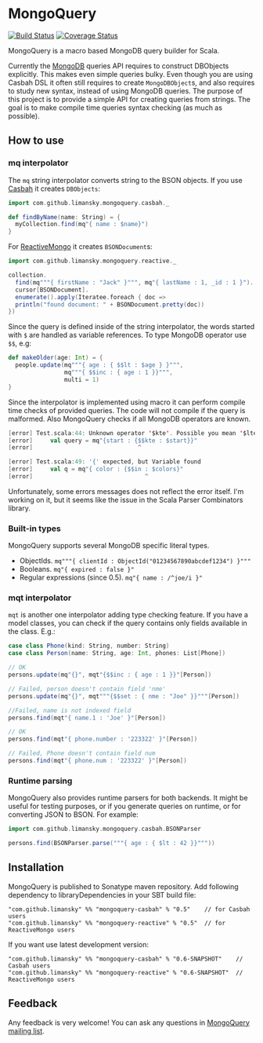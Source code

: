 MongoQuery
==========

[![Build Status](https://travis-ci.org/limansky/mongoquery.svg?branch=master)](https://travis-ci.org/limansky/mongoquery)
[![Coverage Status](https://coveralls.io/repos/github/limansky/mongoquery/badge.svg?branch=master)](https://coveralls.io/github/limansky/mongoquery?branch=master)

MongoQuery is a macro based MongoDB query builder for Scala.

Currently the [MongoDB][] queries API requires to construct DBObjects explicitly.
This makes even simple queries bulky.  Even though you are using Casbah DSL
it often still requires to create `MongoDBObject`s, and also requires to
study new syntax, instead of using MongoDB queries.  The purpose of this
project is to provide a simple API for creating queries from strings.  The
goal is to make compile time queries syntax checking (as much as possible).

How to use
----------

### mq interpolator ###

The `mq` string interpolator converts string to the BSON objects. If you use
[Casbah][] it creates `DBObjects`:

```Scala
import com.github.limansky.mongoquery.casbah._

def findByName(name: String) = {
  myCollection.find(mq"{ name : $name}")
}

```

For [ReactiveMongo][] it creates `BSONDocument`s:

```Scala
import com.github.limansky.mongoquery.reactive._

collection.
  find(mq"""{ firstName : "Jack" }""", mq"{ lastName : 1, _id : 1 }").
  cursor[BSONDocument].
  enumerate().apply(Iteratee.foreach { doc =>
  println("found document: " + BSONDocument.pretty(doc))
})
```

Since the query is defined inside of the string interpolator, the words started
with `$` are handled as variable references.  To type MongoDB operator use `$$`, e.g:

```Scala
def makeOlder(age: Int) = {
  people.update(mq"""{ age : { $$lt : $age } }""",
                mq"""{ $$inc : { age : 1 }}""",
                multi = 1)
}
```

Since the interpolator is implemented using macro it can perform compile time checks
of provided queries. The code will not compile if the query is malformed.  Also
MongoQuery checks if all MongoDB operators are known.

```Scala
[error] Test.scala:44: Unknown operator '$kte'. Possible you mean '$lte'
[error]     val query = mq"{start : {$$kte : $start}}"
[error]                              ^

[error] Test.scala:49: '{' expected, but Variable found
[error]     val q = mq"{ color : {$$in : $colors}"
[error]                                ^
```

Unfortunately, some errors messages does not reflect the error itself.  I'm working
on it, but it seems like the issue in the Scala Parser Combinators library.

### Built-in types ###

MongoQuery supports several MongoDB specific literal types.

 - ObjectIds. `mq"""{ clientId : ObjectId("01234567890abcdef1234") }"""`
 - Booleans. `mq"{ expired : false }"`
 - Regular expressions (since 0.5). `mq"{ name : /^joe/i }"`

### mqt interpolator ###

`mqt` is another one interpolator adding type checking feature.  If you have a model
classes, you can check if the query contains only fields available in the class. E.g.:

```Scala
case class Phone(kind: String, number: String)
case class Person(name: String, age: Int, phones: List[Phone])

// OK
persons.update(mq"{}", mqt"{$$inc : { age : 1 }}"[Person])

// Failed, person doesn't contain field 'nme'
persons.update(mq"{}", mqt"""{$$set : { nme : "Joe" }}"""[Person])

//Failed, name is not indexed field
persons.find(mqt"{ name.1 : 'Joe' }"[Person])

// OK
persons.find(mqt"{ phone.number : '223322' }"[Person])

// Failed, Phone doesn't contain field num
persons.find(mqt"{ phone.num : '223322' }"[Person])
```

### Runtime parsing ###

MongoQuery also provides runtime parsers for both backends. It might be useful for
testing purposes, or if you generate queries on runtime, or for converting JSON to
BSON.  For example:

```Scala
import com.github.limansky.mongoquery.casbah.BSONParser

persons.find(BSONParser.parse("""{ age : { $lt : 42 }}"""))
```

Installation
------------

MongoQuery is published to Sonatype maven repository.  Add following dependency to
libraryDependencies in your SBT build file:

```
"com.github.limansky" %% "mongoquery-casbah" % "0.5"    // for Casbah users
"com.github.limansky" %% "mongoquery-reactive" % "0.5"  // for ReactiveMongo users
```

If you want use latest development version:

```
"com.github.limansky" %% "mongoquery-casbah" % "0.6-SNAPSHOT"    // Casbah users
"com.github.limansky" %% "mongoquery-reactive" % "0.6-SNAPSHOT"  // ReactiveMongo users
```

Feedback
--------

Any feedback is very welcome!  You can ask any questions in [MongoQuery mailing list][maillist].

[MongoDB]: http://www.mongodb.org/
[Casbah]: https://github.com/mongodb/casbah
[ReactiveMongo]: http://reactivemongo.org/
[maillist]: https://groups.google.com/forum/#!forum/mongoquery-users
